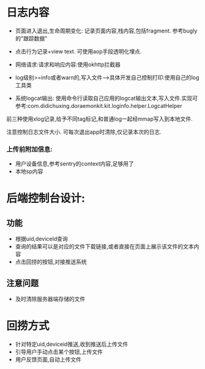 



# 日志内容

* 页面进入退出,生命周期变化:  记录页面内容,栈内容,包括fragment. 参考bugly的"跟踪数据"

* 点击行为记录+view text. 可使用aop手段透明化埋点.
* 网络请求:请求和响应内容:使用okhttp拦截器
* log级别>=info或者warn的,写入文件-->具体开发自己控制打印:使用自己的log工具类
* 系统logcat输出: 使用命令行读取自己应用的logcat输出文本,写入文件.实现可参考:com.didichuxing.doraemonkit.kit.loginfo.helper.LogcatHelper

前三种使用xlog记录,给予不同tag标记,和普通log一起经mmap写入到本地文件.

注意控制日志文件大小. 可每次退出app时清除,仅记录本次的日志.

### 上传前附加信息:

* 用户设备信息,参考sentry的context内容,足够用了
* 本地sp内容

# 后端控制台设计:

## 功能

* 根据uid,deviceId查询
* 查询的结果可以是对应的文件下载链接,或者直接在页面上展示该文件的文本内容
* 点击回捞的按钮,对接推送系统

## 注意问题

* 及时清除服务器端存储的文件

# 回捞方式

* 针对特定uid,deviceid推送,收到推送后上传文件
* 引导用户手动点击某个按钮,上传文件
* 用户反馈页面,自动上传文件



